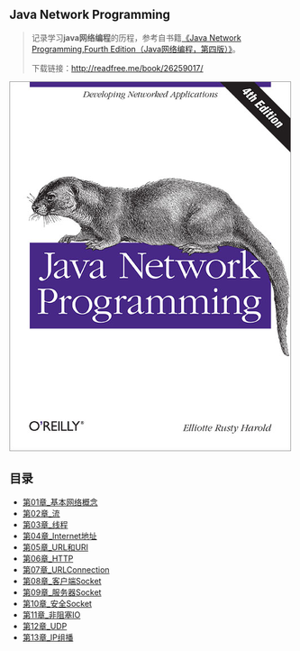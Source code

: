 ## Java Network Programming

> 记录学习**java网络编程**的历程，参考自书籍[《Java Network Programming,Fourth Edition（Java网络编程，第四版）》](https://book.douban.com/subject/26259017/)。
>
> 下载链接：<http://readfree.me/book/26259017/>

![img](assets/lrg.jpg) 

## 目录

+ [第01章_基本网络概念](第01章_基本网络概念.md  )
+ [第02章_流](第02章_流.md )
+ [第03章_线程](第03章_线程.md )
+ [第04章_Internet地址](第04章_Internet地址.md )
+ [第05章_URL和URI](第05章_URL和URI.md)
+ [第06章_HTTP](第06章_HTTP.md )
+ [第07章_URLConnection](第07章_URLConnection.md)
+ [第08章_客户端Socket](第08章_客户端Socket.md)
+ [第09章_服务器Socket](第09章_服务器Socket.md)
+ [第10章_安全Socket](第10章_安全Socket.md)
+ [第11章_非阻塞IO](第11章_非阻塞IO.md)
+ [第12章_UDP](第12章_UDP.md )
+ [第13章_IP组播](第13章_IP组播.md )

